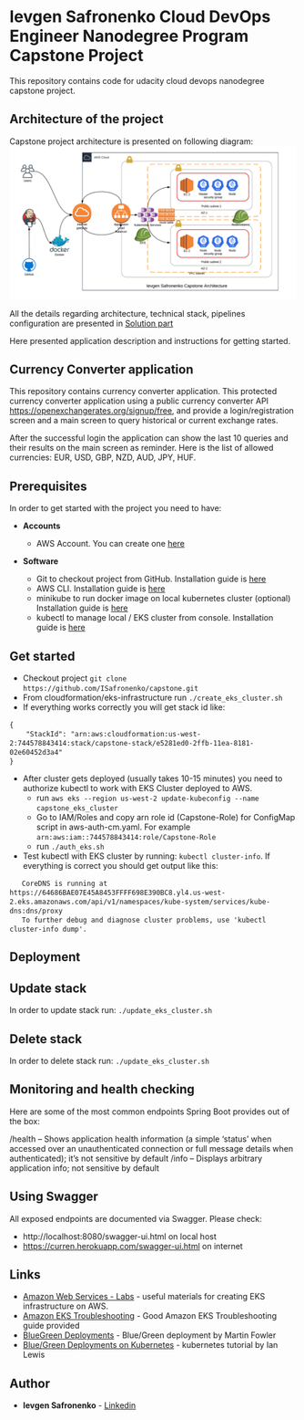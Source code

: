 # Ievgen Safronenko Cloud DevOps Engineer Nanodegree Program Capstone Project
This repository contains code for udacity cloud devops nanodegree capstone project.

## Architecture of the project
Capstone project architecture is presented on following diagram:
![Architecture](/solution/images/capstone_eks_architecture.png)

All the details regarding architecture, technical stack, pipelines configuration are presented in [Solution part](solution/SOLUTION.md)

Here presented application description and instructions for getting started.

## Currency Converter application
This repository contains currency converter application.
This protected currency converter application using a public currency converter API https://openexchangerates.org/signup/free,
 and provide a login/registration screen and a main screen to query historical or current exchange rates.

After the successful login the application can show the last 10 queries and their results on the main screen as reminder.
Here is the list of allowed currencies: EUR, USD, GBP, NZD, AUD, JPY, HUF.

## Prerequisites

In order to get started with the project you need to have:

* __Accounts__
  * AWS Account. You can create one [here](https://aws.amazon.com/account/)

* __Software__
  * Git to checkout project from GitHub. Installation guide is [here](https://git-scm.com/book/en/v2/Getting-Started-Installing-Git)
  * AWS CLI. Installation guide is [here](https://docs.aws.amazon.com/cli/latest/userguide/cli-chap-install.html)
  * minikube to run docker image on local kubernetes cluster (optional) Installation guide is [here](https://kubernetes.io/docs/tasks/tools/install-minikube/)
  * kubectl to manage local / EKS cluster from console. Installation guide is [here](https://kubernetes.io/docs/tasks/tools/install-kubectl/)

## Get started

* Checkout project `git clone https://github.com/ISafronenko/capstone.git`
* From cloudformation/eks-infrastructure run `./create_eks_cluster.sh`
* If everything works correctly you will get stack id like:
```
{
    "StackId": "arn:aws:cloudformation:us-west-2:744578843414:stack/capstone-stack/e5281ed0-2ffb-11ea-8181-02e60452d3a4"
}
```
* After cluster gets deployed (usually takes 10-15 minutes) you need to authorize kubectl to work with EKS Cluster deployed to AWS.
  * run `aws eks --region us-west-2 update-kubeconfig --name capstone_eks_cluster`
  * Go to IAM/Roles and copy arn role id (Capstone-Role) for ConfigMap script in aws-auth-cm.yaml. For example `arn:aws:iam::744578843414:role/Capstone-Role`
  * run `./auth_eks.sh` 
* Test kubectl with EKS cluster by running: `kubectl cluster-info`. If everything is correct you should get output like this:

```Kubernetes master is running at https://64686BAE07E45A8453FFFF698E390BC8.yl4.us-west-2.eks.amazonaws.com
   CoreDNS is running at https://64686BAE07E45A8453FFFF698E390BC8.yl4.us-west-2.eks.amazonaws.com/api/v1/namespaces/kube-system/services/kube-dns:dns/proxy
   To further debug and diagnose cluster problems, use 'kubectl cluster-info dump'.
```

## Deployment

## Update stack
In order to update stack run: `./update_eks_cluster.sh`
## Delete stack
In order to delete stack run: `./update_eks_cluster.sh`

## Monitoring and health checking
Here are some of the most common endpoints Spring Boot provides out of the box:

/health – Shows application health information (a simple ‘status’ when accessed over an unauthenticated connection or full message details when authenticated); it’s not sensitive by default
/info – Displays arbitrary application info; not sensitive by default

## Using Swagger

All exposed endpoints are documented via Swagger.
Please check: 
* http://localhost:8080/swagger-ui.html on local host
* https://curren.herokuapp.com/swagger-ui.html on internet

## Links
* [Amazon Web Services - Labs](https://github.com/awslabs) - useful materials for creating EKS infrastructure on AWS.
* [Amazon EKS Troubleshooting](https://docs.aws.amazon.com/eks/latest/userguide/troubleshooting.html) - Good Amazon EKS Troubleshooting guide provided 
* [BlueGreen Deployments](https://martinfowler.com/bliki/BlueGreenDeployment.html) - Blue/Green deployment by Martin Fowler
* [Blue/Green Deployments on Kubernetes](https://www.ianlewis.org/en/bluegreen-deployments-kubernetes) - kubernetes tutorial by Ian Lewis

## Author
* **Ievgen Safronenko** - [Linkedin](https://www.linkedin.com/in/ievgen-safronenko-0ba21144/)
